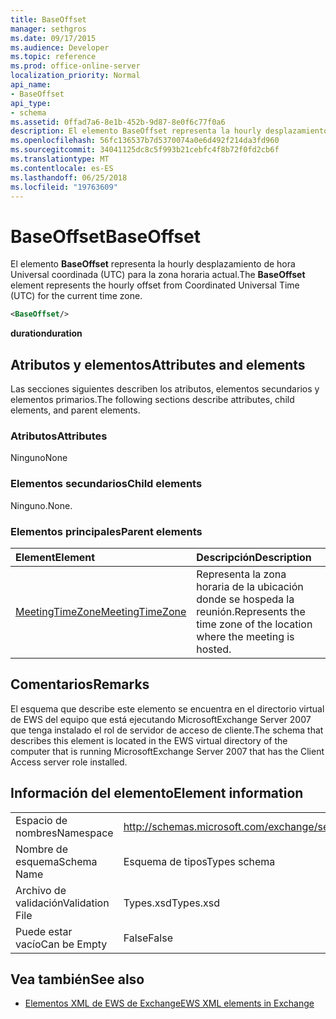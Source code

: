 ```yaml
---
title: BaseOffset
manager: sethgros
ms.date: 09/17/2015
ms.audience: Developer
ms.topic: reference
ms.prod: office-online-server
localization_priority: Normal
api_name:
- BaseOffset
api_type:
- schema
ms.assetid: 0ffad7a6-8e1b-452b-9d87-8e0f6c77f0a6
description: El elemento BaseOffset representa la hourly desplazamiento de hora Universal coordinada (UTC) para la zona horaria actual.
ms.openlocfilehash: 56fc136537b7d5370074a0e6d492f214da3fd960
ms.sourcegitcommit: 34041125dc8c5f993b21cebfc4f8b72f0fd2cb6f
ms.translationtype: MT
ms.contentlocale: es-ES
ms.lasthandoff: 06/25/2018
ms.locfileid: "19763609"
---
```

# <a name="baseoffset"></a><span data-ttu-id="5bd59-103">BaseOffset</span><span class="sxs-lookup"><span data-stu-id="5bd59-103">BaseOffset</span></span>

<span data-ttu-id="5bd59-104">El elemento **BaseOffset** representa la hourly desplazamiento de hora Universal coordinada (UTC) para la zona horaria actual.</span><span class="sxs-lookup"><span data-stu-id="5bd59-104">The **BaseOffset** element represents the hourly offset from Coordinated Universal Time (UTC) for the current time zone.</span></span> 
  
```xml
<BaseOffset/>
```

 <span data-ttu-id="5bd59-105">**duration**</span><span class="sxs-lookup"><span data-stu-id="5bd59-105">**duration**</span></span>
## <a name="attributes-and-elements"></a><span data-ttu-id="5bd59-106">Atributos y elementos</span><span class="sxs-lookup"><span data-stu-id="5bd59-106">Attributes and elements</span></span>

<span data-ttu-id="5bd59-107">Las secciones siguientes describen los atributos, elementos secundarios y elementos primarios.</span><span class="sxs-lookup"><span data-stu-id="5bd59-107">The following sections describe attributes, child elements, and parent elements.</span></span>
  
### <a name="attributes"></a><span data-ttu-id="5bd59-108">Atributos</span><span class="sxs-lookup"><span data-stu-id="5bd59-108">Attributes</span></span>

<span data-ttu-id="5bd59-109">Ninguno</span><span class="sxs-lookup"><span data-stu-id="5bd59-109">None</span></span>
  
### <a name="child-elements"></a><span data-ttu-id="5bd59-110">Elementos secundarios</span><span class="sxs-lookup"><span data-stu-id="5bd59-110">Child elements</span></span>

<span data-ttu-id="5bd59-111">Ninguno.</span><span class="sxs-lookup"><span data-stu-id="5bd59-111">None.</span></span>
  
### <a name="parent-elements"></a><span data-ttu-id="5bd59-112">Elementos principales</span><span class="sxs-lookup"><span data-stu-id="5bd59-112">Parent elements</span></span>

|<span data-ttu-id="5bd59-113">**Element**</span><span class="sxs-lookup"><span data-stu-id="5bd59-113">**Element**</span></span>|<span data-ttu-id="5bd59-114">**Descripción**</span><span class="sxs-lookup"><span data-stu-id="5bd59-114">**Description**</span></span>|
|:-----|:-----|
|[<span data-ttu-id="5bd59-115">MeetingTimeZone</span><span class="sxs-lookup"><span data-stu-id="5bd59-115">MeetingTimeZone</span></span>](meetingtimezone.md) <br/> |<span data-ttu-id="5bd59-116">Representa la zona horaria de la ubicación donde se hospeda la reunión.</span><span class="sxs-lookup"><span data-stu-id="5bd59-116">Represents the time zone of the location where the meeting is hosted.</span></span>  <br/> |
   
## <a name="remarks"></a><span data-ttu-id="5bd59-117">Comentarios</span><span class="sxs-lookup"><span data-stu-id="5bd59-117">Remarks</span></span>

<span data-ttu-id="5bd59-118">El esquema que describe este elemento se encuentra en el directorio virtual de EWS del equipo que está ejecutando MicrosoftExchange Server 2007 que tenga instalado el rol de servidor de acceso de cliente.</span><span class="sxs-lookup"><span data-stu-id="5bd59-118">The schema that describes this element is located in the EWS virtual directory of the computer that is running MicrosoftExchange Server 2007 that has the Client Access server role installed.</span></span>
  
## <a name="element-information"></a><span data-ttu-id="5bd59-119">Información del elemento</span><span class="sxs-lookup"><span data-stu-id="5bd59-119">Element information</span></span>

|||
|:-----|:-----|
|<span data-ttu-id="5bd59-120">Espacio de nombres</span><span class="sxs-lookup"><span data-stu-id="5bd59-120">Namespace</span></span>  <br/> |http://schemas.microsoft.com/exchange/services/2006/types  <br/> |
|<span data-ttu-id="5bd59-121">Nombre de esquema</span><span class="sxs-lookup"><span data-stu-id="5bd59-121">Schema Name</span></span>  <br/> |<span data-ttu-id="5bd59-122">Esquema de tipos</span><span class="sxs-lookup"><span data-stu-id="5bd59-122">Types schema</span></span>  <br/> |
|<span data-ttu-id="5bd59-123">Archivo de validación</span><span class="sxs-lookup"><span data-stu-id="5bd59-123">Validation File</span></span>  <br/> |<span data-ttu-id="5bd59-124">Types.xsd</span><span class="sxs-lookup"><span data-stu-id="5bd59-124">Types.xsd</span></span>  <br/> |
|<span data-ttu-id="5bd59-125">Puede estar vacío</span><span class="sxs-lookup"><span data-stu-id="5bd59-125">Can be Empty</span></span>  <br/> |<span data-ttu-id="5bd59-126">False</span><span class="sxs-lookup"><span data-stu-id="5bd59-126">False</span></span>  <br/> |
   
## <a name="see-also"></a><span data-ttu-id="5bd59-127">Vea también</span><span class="sxs-lookup"><span data-stu-id="5bd59-127">See also</span></span>



- [<span data-ttu-id="5bd59-128">Elementos XML de EWS de Exchange</span><span class="sxs-lookup"><span data-stu-id="5bd59-128">EWS XML elements in Exchange</span></span>](ews-xml-elements-in-exchange.md)

